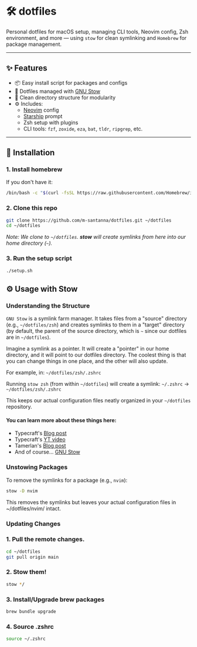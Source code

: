 # 🛠️ dotfiles

Personal dotfiles for macOS setup, managing CLI tools, Neovim config, Zsh environment, and more — using `stow` for clean symlinking and `Homebrew` for package management.

---

## ✨ Features

- 📦 Easy install script for packages and configs
- 🔗 Dotfiles managed with [GNU Stow](https://www.gnu.org/software/stow/)
- 🧠 Clean directory structure for modularity
- ⚙️ Includes:
  - [Neovim](https://neovim.io) config
  - [Starship](https://starship.rs/) prompt
  - Zsh setup with plugins
  - CLI tools: `fzf`, `zoxide`, `eza`, `bat`, `tldr`, `ripgrep`, etc.

---

## 🚀 Installation

### 1. Install homebrew

If you don't have it:

```zsh
/bin/bash -c "$(curl -fsSL https://raw.githubusercontent.com/Homebrew/install/HEAD/install.sh)"
```

### 2. Clone this repo

```zsh
git clone https://github.com/m-santanna/dotfiles.git ~/dotfiles
cd ~/dotfiles
```

_Note: We clone to `~/dotfiles`. **stow** will create symlinks from here into our home directory (`~`)._

### 3. Run the setup script

```zsh
./setup.sh
```

## ⚙️ Usage with Stow

### Understanding the Structure

`GNU Stow` is a symlink farm manager. It takes files from a "source" directory (e.g., `~/dotfiles/zsh`) and creates symlinks to them in a "target" directory (by default, the parent of the source directory, which is `~` since our dotfiles are in `~/dotfiles`).

Imagine a symlink as a pointer. It will create a "pointer" in our home directory, and it will point to our dotfiles directory. The coolest thing is that you can change things in one place, and the other will also update.

For example, in:
`~/dotfiles/zsh/.zshrc`

Running `stow zsh` (from within `~/dotfiles`) will create a symlink:
`~/.zshrc` -> `~/dotfiles/zsh/.zshrc`

This keeps our actual configuration files neatly organized in your `~/dotfiles` repository.

#### You can learn more about these things here:

- Typecraft's [Blog post](https://typecraft.dev/tutorial/never-lose-your-configs-again)
- Typecraft's [YT video](https://www.youtube.com/watch?v=NoFiYOqnC4o)
- Tamerlan's [Blog post](https://tamerlan.dev/how-i-manage-my-dotfiles-using-gnu-stow/)
- And of course... [GNU Stow](https://www.gnu.org/software/stow/)

### Unstowing Packages

To remove the symlinks for a package (e.g., `nvim`):

```zsh
stow -D nvim
```

This removes the symlinks but leaves your actual configuration files in ~/dotfiles/nvim/ intact.

### Updating Changes

### 1. Pull the remote changes.

```zsh
cd ~/dotfiles
git pull origin main
```

### 2. Stow them!

```zsh
stow */
```

### 3. Install/Upgrade brew packages

```zsh
brew bundle upgrade
```

### 4. Source .zshrc

```zsh
source ~/.zshrc
```
